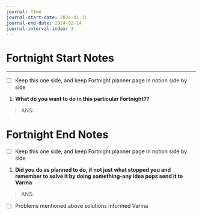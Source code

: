 ```yaml
---
journal: TIme
journal-start-date: 2024-01-31
journal-end-date: 2024-02-14
journal-interval-index: 3
---
```

# Fortnight Start Notes

---

- [ ] Keep this one side, and keep Fortnight planner page in notion side by side

1. **What do you want to do in this particular Fortnight??**
> ANS:



# Fortnight End Notes

- [ ] Keep this one side, and keep Fortnight planner page in notion side by side

1. **Did you do as planned to do, if not just what stopped you and remember to solve it by doing something-any idea pops send it to Varma**

> ANS:

- [ ] Problems mentioned above solutions informed Varma

